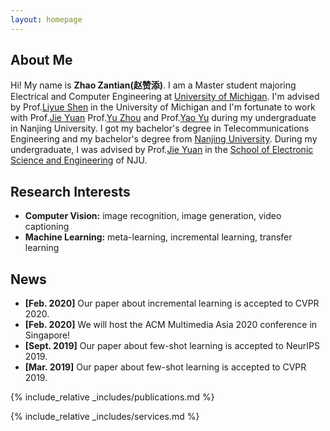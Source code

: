 ```yaml
---
layout: homepage
---
```


## About Me

Hi! My name is **Zhao Zantian(赵赞添)**. I am a Master student majoring   Electrical and Computer Engineering at [University of Michigan](https://umich.edu/).
I'm advised by Prof.[Liyue Shen](https://liyueshen.engin.umich.edu/) in the University of Michigan and I'm fortunate to work with Prof.[Jie Yuan](https://ese.nju.edu.cn/96/f4/c40003a497396/page3.htm) Prof.[Yu Zhou](https://ese.nju.edu.cn/zy_23988/list.htm) and Prof.[Yao Yu](https://ese.nju.edu.cn/90/99/c24004a364697/page3.htm) during my undergraduate in Nanjing University. I got my bachelor's degree in Telecommunications Engineering and my bachelor's degree from [Nanjing University](https://www.nju.edu.cn/en/). During my undergraduate, I was advised by Prof.[Jie Yuan](https://ese.nju.edu.cn/96/f4/c40003a497396/page3.htm) in the [School of Electronic Science and Engineering](https://ese.nju.edu.cn/ese_en/main.htm) of NJU. 

## Research Interests

- **Computer Vision:** image recognition, image generation, video captioning
- **Machine Learning:** meta-learning, incremental learning, transfer learning

## News

- **[Feb. 2020]** Our paper about incremental learning is accepted to CVPR 2020.
- **[Feb. 2020]** We will host the ACM Multimedia Asia 2020 conference in Singapore!
- **[Sept. 2019]** Our paper about few-shot learning is accepted to NeurIPS 2019.
- **[Mar. 2019]** Our paper about few-shot learning is accepted to CVPR 2019.

{% include_relative _includes/publications.md %}

{% include_relative _includes/services.md %}
